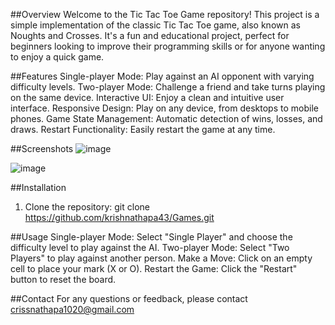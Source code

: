 ##Overview
Welcome to the Tic Tac Toe Game repository! This project is a simple implementation of the classic Tic Tac Toe game, also known as Noughts and Crosses. It's a fun and educational project, perfect for beginners looking to improve their programming skills or for anyone wanting to enjoy a quick game.

##Features
Single-player Mode: Play against an AI opponent with varying difficulty levels.
Two-player Mode: Challenge a friend and take turns playing on the same device.
Interactive UI: Enjoy a clean and intuitive user interface.
Responsive Design: Play on any device, from desktops to mobile phones.
Game State Management: Automatic detection of wins, losses, and draws.
Restart Functionality: Easily restart the game at any time.

##Screenshots
![image](https://github.com/krishnathapa43/Games/assets/108916938/7ad0505c-f92f-4da3-b798-ea6f48922fa1)

![image](https://github.com/krishnathapa43/Games/assets/108916938/aa4f8eed-ab09-4223-b0bd-a5371266a3e1)



##Installation
1. Clone the repository:
git clone https://github.com/krishnathapa43/Games.git

##Usage
Single-player Mode: Select "Single Player" and choose the difficulty level to play against the AI.
Two-player Mode: Select "Two Players" to play against another person.
Make a Move: Click on an empty cell to place your mark (X or O).
Restart the Game: Click the "Restart" button to reset the board.

##Contact
For any questions or feedback, please contact crissnathapa1020@gmail.com
